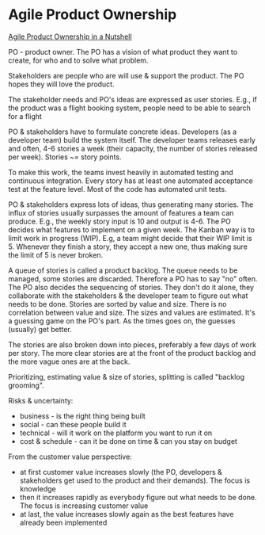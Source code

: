 # Agile Product Ownership

[Agile Product Ownership in a Nutshell](https://www.youtube.com/watch?v=502ILHjX9EE)

PO - product owner.
The PO has a vision of what product they want to create, for who and to solve
what problem.

Stakeholders are people who are will use & support the product. The PO hopes
they will love the product.

The stakeholder needs and PO's ideas are expressed as user stories. E.g., if
the product was a flight booking system, people need to be able to search for a
flight

PO & stakeholders have to formulate concrete ideas. Developers (as a developer
team) build the system itself. The developer teams releases early and often,
4-6 stories a week (their capacity, the number of stories released per week).
Stories ~= story points. 

To make this work, the teams invest heavily in automated testing and continuous
integration. Every story has at least one automated acceptance test at the
feature level. Most of the code has automated unit tests.

PO & stakeholders express lots of ideas, thus generating many stories. The
influx of stories usually surpasses the amount of features a team can produce.
E.g., the weekly story input is 10 and output is 4-6. The PO decides what
features to implement on a given week. The Kanban way is to limit work in
progress (WIP). E.g, a team might decide that their WIP limit is 5. Whenever
they finish a story, they accept a new one, thus making sure the limit of 5 is
never broken.

A queue of stories is called a product backlog. The queue needs to be managed,
some stories are discarded. Therefore a PO has to say "no" often. The PO also
decides the sequencing of stories. They don't do it alone, they collaborate
with the stakeholders & the developer team to figure out what needs to be done.
Stories are sorted by value and size. There is no correlation between value and
size. The sizes and values are estimated. It's a guessing game on the PO's
part. As the times goes on, the guesses (usually) get better.

The stories are also broken down into pieces, preferably a few days of work per
story. The more clear stories are at the front of the product backlog and the
more vague ones are at the back.

Prioritizing, estimating value & size of stories, splitting is called "backlog
grooming".

Risks & uncertainty:
- business - is the right thing being built
- social - can these people build it
- technical - will it work on the platform you want to run it on
- cost & schedule - can it be done on time & can you stay on budget

From the customer value perspective:
- at first customer value increases slowly (the PO, developers & stakeholders
get used to the product and their demands). The focus is knowledge
- then it increases rapidly as everybody figure out what needs to be done. The
focus is increasing customer value
- at last, the value increases slowly again as the best features have already
been implemented
